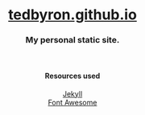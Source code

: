 <div align="center">

  <h1>
    <a href="https://tedbyron.github.io"
      title="Home | Ted Byron">
        tedbyron.github.io
    </a>
  </h1>

  <h3>My personal static site.</h3>

  <br>

  <h4>Resources used</h4>

  <ul style="list-style-type:none;padding-left:0;">
    <li>
      <a href="https://github.com/jekyll/jekyll" title="github.com/jekyll/jekyll">Jekyll</a>
    </li>
    <li>
      <a href="https://github.com/FortAwesome/Font-Awesome" title="github.com/FortAwesome/Font-Awesome">Font Awesome</a>
    </li>
  </ul>

</div>
